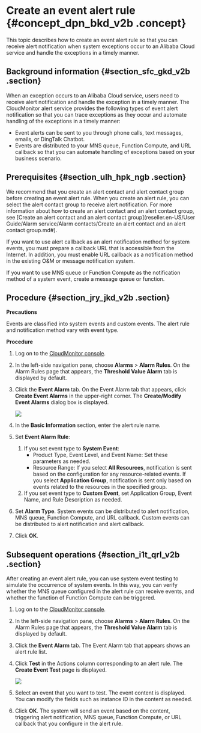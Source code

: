 # Create an event alert rule {#concept_dpn_bkd_v2b .concept}

This topic describes how to create an event alert rule so that you can receive alert notification when system exceptions occur to an Alibaba Cloud service and handle the exceptions in a timely manner.

## Background information {#section_sfc_gkd_v2b .section}

When an exception occurs to an Alibaba Cloud service, users need to receive alert notification and handle the exception in a timely manner. The CloudMonitor alert service provides the following types of event alert notification so that you can trace exceptions as they occur and automate handling of the exceptions in a timely manner:

-   Event alerts can be sent to you through phone calls, text messages, emails, or DingTalk Chatbot.
-   Events are distributed to your MNS queue, Function Compute, and URL callback so that you can automate handling of exceptions based on your business scenario.

## Prerequisites {#section_ulh_hpk_ngb .section}

We recommend that you create an alert contact and alert contact group before creating an event alert rule. When you create an alert rule, you can select the alert contact group to receive alert notification. For more information about how to create an alert contact and an alert contact group, see [Create an alert contact and an alert contact group](reseller.en-US/User Guide/Alarm service/Alarm contacts/Create an alert contact and an alert contact group.md#).

If you want to use alert callback as an alert notification method for system events, you must prepare a callback URL that is accessible from the Internet. In addition, you must enable URL callback as a notification method in the existing O&M or message notification system.

If you want to use MNS queue or Function Compute as the notification method of a system event, create a message queue or function.

## Procedure {#section_jry_jkd_v2b .section}

 **Precautions** 

Events are classified into system events and custom events. The alert rule and notification method vary with event type.

 **Procedure** 

1.  Log on to the [CloudMonitor console](https://partners-intl.console.aliyun.com/#/cms).
2.  In the left-side navigation pane, choose **Alarms** \> **Alarm Rules**. On the Alarm Rules page that appears, the **Threshold Value Alarm** tab is displayed by default.
3.  Click the **Event Alarm** tab. On the Event Alarm tab that appears, click **Create Event Alarms** in the upper-right corner. The **Create/Modify Event Alarms** dialog box is displayed.

    ![](http://static-aliyun-doc.oss-cn-hangzhou.aliyuncs.com/assets/img/115255/155659446037773_en-US.png)

4.  In the **Basic Information** section, enter the alert rule name.
5.  Set **Event Alarm Rule**:
    1.  If you set event type to **System Event**:
        -   Product Type, Event Level, and Event Name: Set these parameters as needed.
        -   Resource Range: If you select **All Resources**, notification is sent based on the configuration for any resource-related events. If you select **Application Group**, notification is sent only based on events related to the resources in the specified group.
    2.  If you set event type to **Custom Event**, set Application Group, Event Name, and Rule Description as needed.
6.  Set **Alarm Type**. System events can be distributed to alert notification, MNS queue, Function Compute, and URL callback. Custom events can be distributed to alert notification and alert callback.
7.  Click **OK**.

## Subsequent operations {#section_i1t_qrl_v2b .section}

After creating an event alert rule, you can use system event testing to simulate the occurrence of system events. In this way, you can verify whether the MNS queue configured in the alert rule can receive events, and whether the function of Function Compute can be triggered.

1.  Log on to the [CloudMonitor console](https://partners-intl.console.aliyun.com/#/cms).
2.  In the left-side navigation pane, choose **Alarms** \> **Alarm Rules**. On the Alarm Rules page that appears, the **Threshold Value Alarm** tab is displayed by default.
3.  Click the **Event Alarm** tab. The Event Alarm tab that appears shows an alert rule list.
4.  Click **Test** in the Actions column corresponding to an alert rule. The **Create Event Test** page is displayed.

    ![](http://static-aliyun-doc.oss-cn-hangzhou.aliyuncs.com/assets/img/115255/155659446137781_en-US.png)

5.  Select an event that you want to test. The event content is displayed. You can modify the fields such as instance ID in the content as needed.
6.  Click **OK**. The system will send an event based on the content, triggering alert notification, MNS queue, Function Compute, or URL callback that you configure in the alert rule.

